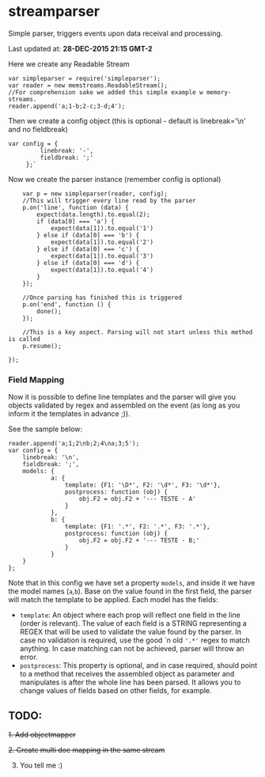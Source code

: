 # streamparser
Simple parser, triggers events upon data receival and processing.

Last updated at: **28-DEC-2015 21:15 GMT-2**

Here we create any Readable Stream

    var simpleparser = require('simpleparser');
    var reader = new memstreams.ReadableStream();
    //For comprehension sake we added this simple example w memory-streams.
    reader.append('a;1-b;2-c;3-d;4');

Then we create a config object (this is optional - default is linebreak='\n' and no fieldbreak)

    var config = {
             linebreak: '-',
             fieldbreak: ';'
         };`

Now we create the parser instance (remember config is optional)

        var p = new simpleparser(reader, config);
        //This will trigger every line read by the parser
        p.on('line', function (data) {
            expect(data.length).to.equal(2);
            if (data[0] === 'a') {
                expect(data[1]).to.equal('1')
            } else if (data[0] === 'b') {
                expect(data[1]).to.equal('2')
            } else if (data[0] === 'c') {
                expect(data[1]).to.equal('3')
            } else if (data[0] === 'd') {
                expect(data[1]).to.equal('4')
            }
        });

        //Once parsing has finished this is triggered
        p.on('end', function () {
            done();
        });

        //This is a key aspect. Parsing will not start unless this method is called
        p.resume();

    });


### Field Mapping

Now it is possible to define line templates and the parser will give you objects validated by regex and assembled on
the event (as long as you inform it the templates in advance ;)).

See the sample below:

    reader.append('a;1;2\nb;2;4\na;3;5');
    var config = {
        linebreak: '\n',
        fieldbreak: ';',
        models: {
                a: {
                    template: {F1: '\D*', F2: '\d*', F3: '\d*'},
                    postprocess: function (obj) {
                        obj.F2 = obj.F2 + '--- TESTE - A'
                    }
                },
                b: {
                    template: {F1: '.*', F2: '.*', F3: '.*'},
                    postprocess: function (obj) {
                        obj.F2 = obj.F2 + '--- TESTE - B;'
                    }
                }
        }
    };

Note that in this config we have set a property `models`, and inside it we have the model names (`a`,`b`).
Base on the value found in the first field, the parser will match the template to be applied.
Each model has the fields:
- `template`: An object where each prop will reflect one field in the line (order is relevant).
The value of each field is a STRING representing a REGEX that will be used to validate the value found by the parser.
In case no validation is required, use the good ´n old `'.*'` regex to match anything. In case matching can not be achieved,
parser will throw an error.
- `postprocess`: This property is optional, and in case required, should point to a method that receives the assembled object as parameter
and manipulates is after the whole line has been parsed. It allows you to change values of fields based on other fields, for example.


## TODO:


~~1. Add objectmapper~~

~~2. Create multi doc mapping in the same stream~~

3. You tell me :)
